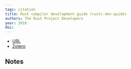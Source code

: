 ```yaml
---
tags: citation
title: Rust compiler development guide (rustc-dev-guide)
authors: The Rust Project Developers
year: 2018
doi: 
---
```


- [URL](https://github.com/rust-lang/rustc-dev-guide)
- [Zotero](zotero://select/items/@RustCompilerDevelopment2018)

## Notes

